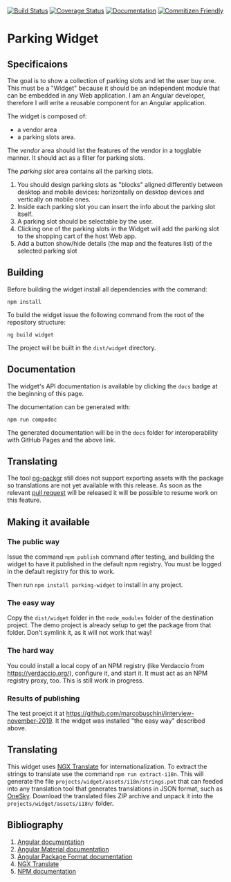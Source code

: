 [![Build Status](https://travis-ci.org/marcobuschini/parking-widget.svg?branch=master)](https://travis-ci.org/marcobuschini/parking-widget)
[![Coverage Status](https://coveralls.io/repos/github/marcobuschini/parking-widget/badge.svg)](https://coveralls.io/github/marcobuschini/parking-widget)
[![Documentation](https://img.shields.io/badge/docs-read-brightgreen)](https://marcobuschini.github.io/parking-widget/index.html)
[![Commitizen Friendly](https://img.shields.io/badge/commitizen-friendly-brightgreen)](http://commitizen.github.io/cz-cli/)

# Parking Widget

## Specificaions

The goal is to show a collection of parking slots and let the user buy one. This must be a "Widget" because it should be an independent module that can be embedded in any Web application. I am an Angular developer, therefore I will write a reusable component for an Angular application.

The widget is composed of:

- a vendor area
- a parking slots area.

The _vendor_ area should list the features of the vendor in a togglable manner. It should act as a filter for parking slots.

The _parking slot_ area contains all the parking slots.

1. You should design parking slots as "blocks" aligned differently between desktop and mobile devices: horizontally on desktop devices and vertically on mobile ones.
1. Inside each parking slot you can insert the info about the parking slot itself.
1. A parking slot should be selectable by the user.
1. Clicking one of the parking slots in the Widget will add the parking slot to the shopping cart of the host Web app.
1. Add a button show/hide details (the map and the features list) of the selected parking slot

## Building

Before building the widget install all dependencies with the command:

```
npm install
```

To build the widget issue the following command from the root of the repository structure:

```
ng build widget
```

The project will be built in the `dist/widget` directory.

## Documentation

The widget's API documentation is available by clicking the `docs` badge at the beginning of this page.

The documentation can be generated with:

```
npm run compodoc
```

The generated documentation will be in the `docs` folder for interoperability
with GitHub Pages and the above link.

## Translating

The tool [ng-packgr](https://github.com/ng-packagr/ng-packagr) still does not support
exporting assets with the package so translations are not yet available with this
release. As soon as the relevant [pull request](https://github.com/ng-packagr/ng-packagr/pull/1465)
will be released it will be possible to resume work on this feature.

## Making it available

### The public way

Issue the command `npm publish` command after testing, and building the widget to
have it published in the default npm registry. You must be logged in the default
registry for this to work.

Then run `npm install parking-widget` to install in any project.

### The easy way

Copy the `dist/widget` folder in the `node_modules` folder of the destination project.
The demo project is already setup to get the package from that folder. Don't symlink it,
as it will not work that way!

### The hard way

You could install a local copy of an NPM registry (like Verdaccio from https://verdaccio.org/),
configure it, and start it. It must act as an NPM registry proxy, too. This is still work in progress.

### Results of publishing

The test proejct it at https://github.com/marcobuschini/interview-november-2019. It the widget was
installed "the easy way" described above.

## Translating

This widget uses [NGX Translate](http://www.ngx-translate.com/) for internationalization. To extract
the strings to translate use the command `npm run extract-i18n`. This will generate the file
`projects/widget/assets/i18n/strings.pot` that can feeded into any translation tool that generates
translations in JSON format, such as [OneSky](https://www.oneskyapp.com/). Download the translated
files ZIP archive and unpack it into the `projects/widget/assets/i18n/` folder.

## Bibliography

1. [Angular documentation](https://angular.io/)
1. [Angular Material documentation](https://material.angular.io/)
1. [Angular Package Format documentation](https://docs.google.com/document/d/1CZC2rcpxffTDfRDs6p1cfbmKNLA6x5O-NtkJglDaBVs/preview)
1. [NGX Translate](https://www.codeandweb.com/babeledit/tutorials/how-to-translate-your-angular7-app-with-ngx-translate)
1. [NPM documentation](https://docs.npmjs.com/)
